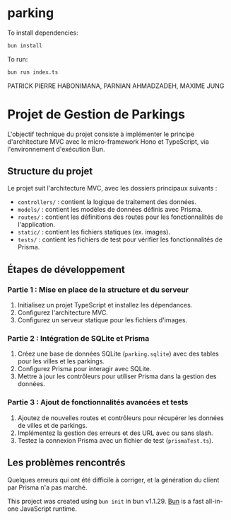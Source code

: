 # parking

To install dependencies:

```bash
bun install
```

To run:

```bash
bun run index.ts
```

PATRICK PIERRE HABONIMANA,
PARNIAN AHMADZADEH,
MAXIME JUNG

# Projet de Gestion de Parkings

L'objectif technique du projet consiste à implémenter le principe d'architecture MVC
avec le micro-framework Hono et TypeScript, via l'environnement d'exécution Bun.

## Structure du projet

Le projet suit l'architecture MVC, avec les dossiers principaux suivants :
- `controllers/` : contient la logique de traitement des données.
- `models/` : contient les modèles de données définis avec Prisma.
- `routes/` : contient les définitions des routes pour les fonctionnalités de l'application.
- `static/` : contient les fichiers statiques (ex. images).
- `tests/` : contient les fichiers de test pour vérifier les fonctionnalités de Prisma.

## Étapes de développement

### Partie 1 : Mise en place de la structure et du serveur
1. Initialisez un projet TypeScript et installez les dépendances.
2. Configurez l'architecture MVC.
3. Configurez un serveur statique pour les fichiers d'images.

### Partie 2 : Intégration de SQLite et Prisma
1. Créez une base de données SQLite (`parking.sqlite`) avec des tables pour les villes et les parkings.
2. Configurez Prisma pour interagir avec SQLite.
3. Mettre à jour les contrôleurs pour utiliser Prisma dans la gestion des données.

### Partie 3 : Ajout de fonctionnalités avancées et tests
1. Ajoutez de nouvelles routes et contrôleurs pour récupérer les données de villes et de parkings.
2. Implémentez la gestion des erreurs et des URL avec ou sans slash.
3. Testez la connexion Prisma avec un fichier de test (`prismaTest.ts`).



## Les problèmes rencontrés

Quelques erreurs qui ont été difficile à corriger, et la génération du client par Prisma n'a pas marché. 

This project was created using `bun init` in bun v1.1.29. [Bun](https://bun.sh) is a fast all-in-one JavaScript runtime.

